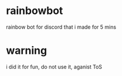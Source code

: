 # rainbowbot
rainbow bot for discord that i made for 5 mins

# warning
i did it for fun, do not use it, aganist ToS
